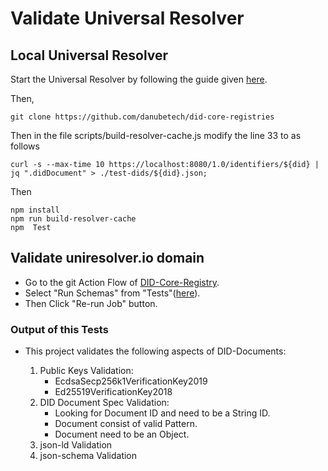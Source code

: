 # Validate Universal Resolver

## Local Universal Resolver

 Start the Universal Resolver by following the guide given [here](https://github.com/decentralized-identity/universal-resolver/blob/master/README.md).

Then,
                
    git clone https://github.com/danubetech/did-core-registries
    
Then in the file scripts/build-resolver-cache.js modify the line 33 to as follows

    curl -s --max-time 10 https://localhost:8080/1.0/identifiers/${did} | jq ".didDocument" > ./test-dids/${did}.json; 
    
Then 
        
    npm install 
    npm run build-resolver-cache
    npm  Test
    
## Validate uniresolver.io domain

* Go to the git Action Flow of [DID-Core-Registry](https://github.com/danubetech/did-core-registries/actions/runs/66531901).
* Select "Run Schemas" from "Tests"([here](https://github.com/danubetech/did-core-registries/runs/545526765?check_suite_focus=true)).
* Then Click "Re-run Job" button.

### Output of this Tests

*  This project validates the following aspects of DID-Documents:

    1. Public Keys Validation: 
        - EcdsaSecp256k1VerificationKey2019
        - Ed25519VerificationKey2018
    2. DID Document Spec Validation:        
        - Looking for Document ID and need to be a String ID.
        - Document consist of valid  Pattern.        
        - Document need to be an Object.
    3.  json-ld Validation
    4.  json-schema Validation 
